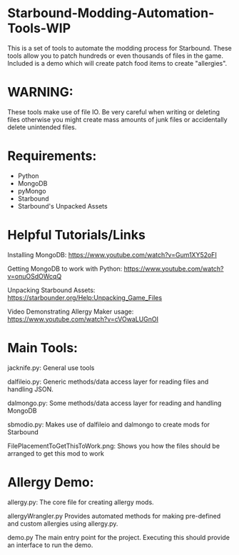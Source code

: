 Starbound-Modding-Automation-Tools-WIP
============================
This is a set of tools to automate the modding process for Starbound. These tools allow you to patch hundreds or even thousands of files in the game. Included is a demo which will create patch food items to create "allergies".

WARNING:
============================
These tools make use of file IO. Be very careful when writing or deleting files otherwise you might create mass amounts of junk files or accidentally delete unintended files.

Requirements:
============================
- Python
- MongoDB
- pyMongo
- Starbound
- Starbound's Unpacked Assets


Helpful Tutorials/Links
============================
Installing MongoDB:
https://www.youtube.com/watch?v=Gum1XY52oFI

Getting MongoDB to work with Python:
https://www.youtube.com/watch?v=onuOSdOWcqQ

Unpacking Starbound Assets:
https://starbounder.org/Help:Unpacking_Game_Files

Video Demonstrating Allergy Maker usage:
https://www.youtube.com/watch?v=cVOwaLUGnOI


Main Tools:
============================
jacknife.py:
General use tools 

dalfileio.py:
Generic methods/data access layer for reading files and handling JSON.

dalmongo.py:
Some methods/data access layer for reading and handling MongoDB

sbmodio.py:
Makes use of dalfileio and dalmongo to create mods for Starbound

FilePlacementToGetThisToWork.png:
Shows you how the files should be arranged to get this mod to work

Allergy Demo:
============================
allergy.py:
The core file for creating allergy mods.

allergyWrangler.py
Provides automated methods for making pre-defined and custom allergies using allergy.py.

demo.py
The main entry point for the project. Executing this should provide an interface to run the demo.
